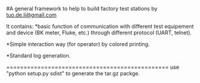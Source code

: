#A general framework to help to build factory test stations 
by tuo.de.li@gmail.com

It contains: 
*basic function of communication with different test equipement and device (BK meter, Fluke, etc.) through different protocol (UART, telnet).

*Simple interaction way (for operator) by colored printing.

*Standard log generation.

===============================================
use "python setup.py sdist" to generate the tar.gz packge.
